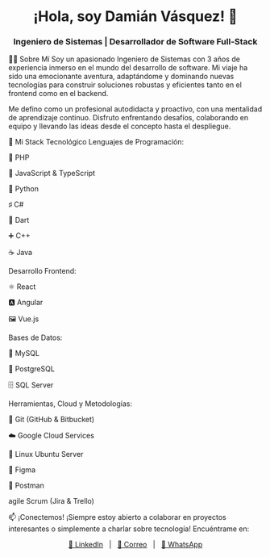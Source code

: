 <div align="center">
<h1>
¡Hola, soy Damián Vásquez! 👋
</h1>
<h3>
Ingeniero de Sistemas | Desarrollador de Software Full-Stack
</h3>
</div>

👨‍💻 Sobre Mí
Soy un apasionado Ingeniero de Sistemas con 3 años de experiencia inmerso en el mundo del desarrollo de software. Mi viaje ha sido una emocionante aventura, adaptándome y dominando nuevas tecnologías para construir soluciones robustas y eficientes tanto en el frontend como en el backend.

Me defino como un profesional autodidacta y proactivo, con una mentalidad de aprendizaje continuo. Disfruto enfrentando desafíos, colaborando en equipo y llevando las ideas desde el concepto hasta el despliegue.

🚀 Mi Stack Tecnológico
Lenguajes de Programación:

🐘 PHP

📜 JavaScript & TypeScript

🐍 Python

♯ C#

🎯 Dart

➕ C++

☕ Java

Desarrollo Frontend:

⚛️ React

🅰️ Angular

🖼️ Vue.js

Bases de Datos:

🐬 MySQL

🐘 PostgreSQL

🗄️ SQL Server

Herramientas, Cloud y Metodologías:

🔧 Git (GitHub & Bitbucket)

☁️ Google Cloud Services

🐧 Linux Ubuntu Server

🎨 Figma

📮 Postman

agile Scrum (Jira & Trello)

📫 ¡Conectemos!
¡Siempre estoy abierto a colaborar en proyectos interesantes o simplemente a charlar sobre tecnología! Encuéntrame en:

<p align="center">
<a href="https://www.linkedin.com/in/damianvzch/" target="_blank">💼 LinkedIn</a> &nbsp;&nbsp;|&nbsp;&nbsp;
<a href="mailto:damianvzch@gmail.com">📧 Correo</a> &nbsp;&nbsp;|&nbsp;&nbsp;
<a href="https://www.google.com/search?q=https://wa.me/51997289559" target="_blank">💬 WhatsApp</a>
</p>
